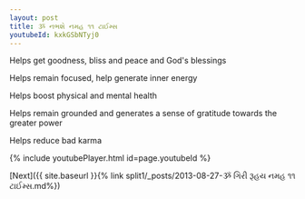 ```yaml
---
layout: post
title: ૐ નભશે નમહ ૧૧ ટાઈમ્સ
youtubeId: kxkGSbNTyj0
---
```

 
 
Helps get goodness, bliss and peace and God's blessings
 
Helps remain focused, help generate inner energy 
 
Helps boost physical and mental health 
 
Helps remain grounded and generates a sense of gratitude towards the greater power 
 
Helps reduce bad karma
 
 
 
 


{% include youtubePlayer.html id=page.youtubeId %}
 
[Next]({{ site.baseurl }}{% link  split1/_posts/2013-08-27-ૐ ગિરી રૂહય નમહ ૧૧ ટાઈમ્સ.md%})
 
